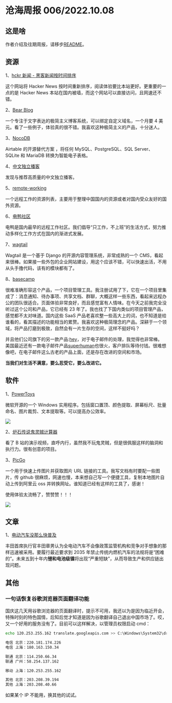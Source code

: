 # 沧海周报 006/2022.10.08

## 这是啥

作者介绍及往期周报，请移步[README](https://github.com/theseazhang/weekly_news/blob/main/README.md)。

## 资源

1、[hckr 新闻 - 黑客新闻按时间排序](https://hckrnews.com/)

这个网站将 Hacker News 按时间重新排序，阅读体验要比本站更好。更重要的一点的是 Hacker News 本站在国内被墙，而这个网站可以直接访问，且网速还不错。

2、[Bear Blog](https://bearblog.dev/)

一个专注于文字表达的极简主义博客系统，可以绑定自定义域名，一个月要 4 美元。看了一些例子，体验真的很不错。我喜欢这种极简主义的产品，十分迷人。

3、[NocoDB](https://www.nocodb.com/)

Airtable 的开源替代方案 ，将任何 MySQL、PostgreSQL、SQL Server、SQLite 和 MariaDB 转换为智能电子表格。

4、[中文独立播客](https://typlog.com/podlist/)

发现与推荐高质量的中文独立播客。

5、[remote-working](https://github.com/greatghoul/remote-working)

一个远程工作的资源列表，主要用于整理中国国内的资源或者对国内受众友好的国外资源。

6、[电鸭社区](https://eleduck.com/)

电鸭是国内最早的远程工作社区。我们倡导“只工作，不上班”的生活方式，努力推动多样化工作方式在国内的渐进式发展。

7、[wagtail](https://github.com/wagtail/wagtail)

Wagtail 是一个基于 Django 的开源内容管理系统，非常成熟的一个 CMS，看起来很棒。如果接一些外包的企业网站建设，用这个应该不错，可以快速出活，不用从头手撸代码，该有的模块都有了。

8、[basecamp](https://basecamp.com/features)

很难准确形容这个产品，一个项目管理工具。我注册试用了下，它在一个项目里集成了：消息通知、待办事项、共享文档、群聊，大概这样一些东西，看起来远程办公的团队很适合。页面体验非常良好，而且感觉富有人情味。在今天之前我完全没听过这个公司和产品，它已经有 23 年了。我也找了下国内类似的项目管理产品，感觉都不太对味道。国内这些 SaaS 产品老喜欢整一些高大上的词，也不知道是给谁看的，看其描述的功能相当的累赘。我喜欢这种极简理念的产品。深耕于一个领域，将产品打磨到极致，自然会有一片生存的空间，这样不挺好吗？

并且他们公司旗下的另一款产品:[hey](https://www.hey.com/how-it-works/)，对于电子邮件的处理，我觉得也非常棒。美国最近还有一款电子邮件产品[superhuman](https://superhuman.com/downloa)也很火，客户排队等待付钱。很难想像吧，在电子邮件这么古老的产品上面，还是存在改进的空间和市场。

**当我们对生活不满意，要么忍受它，要么改进它。**

## 软件

1、[PowerToys](https://github.com/microsoft/PowerToys)

微软开源的一个 Windows 实用程序。包括窗口置顶、颜色提取、屏幕标尺、批量命名、图片裁剪、文本提取等。可以提高办公效率。

![](https://img.xmdatang.com/img/202210081714218.png)

2、[炉石传说鬼灵贼计算器](https://github.com/Moiezen/HS_SPR_CAL)

看了 B 站的演示视频，直呼内行，虽然我不玩鬼灵贼，但是很佩服这样的脑洞和执行力。很有创意的项目。

3、[PicGo](https://github.com/Molunerfinn/PicGo)

一个用于快速上传图片并获取图片 URL 链接的工具。我写文档有时要配一些图片，传 github 很麻烦，网速也慢，本来想自己写一个便捷工具，复制本地图片自动上传到阿里云 oss 并转换网址。谁知道已经有这样的工具了，感谢！

使用体验太流畅了，赞赞赞！！！

![](https://img.xmdatang.com/img/202210081715804.png)

## 文章

1、[电动汽车没那么快普及](https://www.cnbc.com/2022/10/02/toyota-ceo-akio-toyoda-electric-vehicles-happy-dance.html)

丰田首席执行官丰田章男认为全电动汽车不会像政策监管机构和竞争对手想象的那样迅速被采用。要履行最近要求到 2035 年禁止传统内燃机汽车的法规将是“困难的”。未来五到十年内**锂和电池级镍**将出现“严重短缺”，从而导致生产和供应链出现问题。

## 其他

### 一句话恢复谷歌浏览器页面翻译功能

国庆这几天用谷歌浏览器的页面翻译时，提示不可用，我还以为是因为临近开会，特殊时刻的特色国情，后知后觉才知道是因为谷歌翻译自己退出中国市场了。哎，又一个好用的服务没有了。目前可以这样解决，以管理员权限启动 cmd：

```bash
echo 120.253.255.162 translate.googleapis.com >> C:\Windows\System32\drivers\etc\hosts & ipconfig /flushdns > nul
```

```bash
电信 北京：220.181.174.226
电信 上海：180.163.150.34

联通 北京：114.250.66.34
联通 广州：58.254.137.162

移动 上海：120.253.255.162

其他 北京：203.208.39.194
其他 上海：203.208.40.66
```

如果某个 IP 不能用，换其他的试试。
